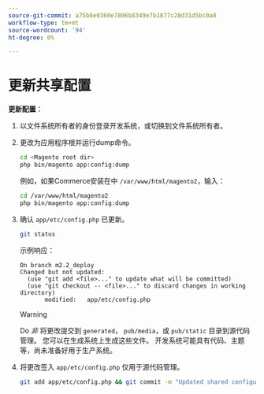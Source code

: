 ```yaml
---
source-git-commit: a75b6e0360e7896b8349e7b1877c28d31d5bc0a8
workflow-type: tm+mt
source-wordcount: '94'
ht-degree: 0%

---
```

# 更新共享配置

**更新配置**：

1. 以文件系统所有者的身份登录开发系统，或切换到文件系统所有者。

1. 更改为应用程序根并运行dump命令。

   ```bash
   cd <Magento root dir>
   php bin/magento app:config:dump
   ```

   例如，如果Commerce安装在中 `/var/www/html/magento2`，输入：

   ```bash
   cd /var/www/html/magento2
   php bin/magento app:config:dump
   ```

1. 确认 `app/etc/config.php` 已更新。

   ```bash
   git status
   ```

   示例响应：

   ```terminal
   On branch m2.2_deploy
   Changed but not updated:
     (use "git add <file>..." to update what will be committed)
     (use "git checkout -- <file>..." to discard changes in working directory)
          modified:   app/etc/config.php
   ```

   >[!WARNING]
   >
   >Do _非_ 将更改提交到 `generated`， `pub/media`，或 `pub/static` 目录到源代码管理。 您可以在生成系统上生成这些文件。 开发系统可能具有代码、主题等，尚未准备好用于生产系统。

1. 将更改签入 `app/etc/config.php` 仅用于源代码管理。

   ```bash
   git add app/etc/config.php && git commit -m "Updated shared configuration" && git push mconfig m2.2_deploy
   ```
